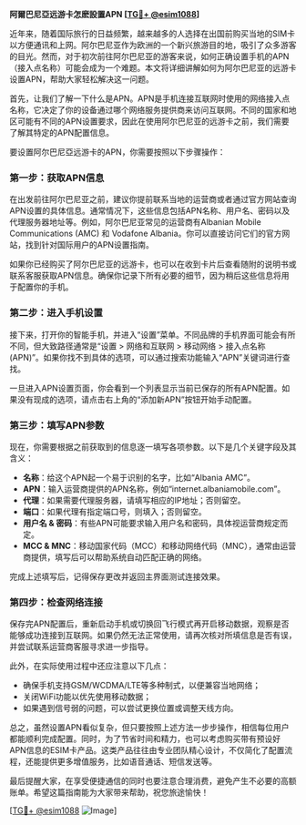 **阿爾巴尼亞远游卡怎麽設置APN [[TG💪+ @esim1088](https://t.me/s/esim1088)]**

近年来，随着国际旅行的日益频繁，越来越多的人选择在出国前购买当地的SIM卡以方便通讯和上网。阿尔巴尼亚作为欧洲的一个新兴旅游目的地，吸引了众多游客的目光。然而，对于初次前往阿尔巴尼亚的游客来说，如何正确设置手机的APN（接入点名称）可能会成为一个难题。本文将详细讲解如何为阿尔巴尼亚的远游卡设置APN，帮助大家轻松解决这一问题。

首先，让我们了解一下什么是APN。APN是手机连接互联网时使用的网络接入点名称，它决定了你的设备通过哪个网络服务提供商来访问互联网。不同的国家和地区可能有不同的APN设置要求，因此在使用阿尔巴尼亚的远游卡之前，我们需要了解其特定的APN配置信息。

要设置阿尔巴尼亞远游卡的APN，你需要按照以下步骤操作：

### 第一步：获取APN信息

在出发前往阿尔巴尼亚之前，建议你提前联系当地的运营商或者通过官方网站查询APN设置的具体信息。通常情况下，这些信息包括APN名称、用户名、密码以及代理服务器地址等。例如，阿尔巴尼亚常见的运营商有Albanian Mobile Communications (AMC) 和 Vodafone Albania。你可以直接访问它们的官方网站，找到针对国际用户的APN设置指南。

如果你已经购买了阿尔巴尼亚的远游卡，也可以在收到卡片后查看随附的说明书或联系客服获取APN信息。确保你记录下所有必要的细节，因为稍后这些信息将用于配置你的手机。

### 第二步：进入手机设置

接下来，打开你的智能手机，并进入“设置”菜单。不同品牌的手机界面可能会有所不同，但大致路径通常是“设置 > 网络和互联网 > 移动网络 > 接入点名称 (APN)”。如果你找不到具体的选项，可以通过搜索功能输入“APN”关键词进行查找。

一旦进入APN设置页面，你会看到一个列表显示当前已保存的所有APN配置。如果没有现成的选项，请点击右上角的“添加新APN”按钮开始手动配置。

### 第三步：填写APN参数

现在，你需要根据之前获取到的信息逐一填写各项参数。以下是几个关键字段及其含义：

- **名称**：给这个APN起一个易于识别的名字，比如“Albania AMC”。
- **APN**：输入运营商提供的APN名称，例如“internet.albaniamobile.com”。
- **代理**：如果需要代理服务器，请填写相应的IP地址；否则留空。
- **端口**：如果代理有指定端口号，则填入；否则留空。
- **用户名 & 密码**：有些APN可能要求输入用户名和密码，具体视运营商规定而定。
- **MCC & MNC**：移动国家代码（MCC）和移动网络代码（MNC），通常由运营商提供，填写后可以帮助系统自动匹配正确的网络。

完成上述填写后，记得保存更改并返回主界面测试连接效果。

### 第四步：检查网络连接

保存完APN配置后，重新启动手机或切换回飞行模式再开启移动数据，观察是否能够成功连接到互联网。如果仍然无法正常使用，请再次核对所填信息是否有误，并尝试联系运营商客服寻求进一步指导。

此外，在实际使用过程中还应注意以下几点：
- 确保手机支持GSM/WCDMA/LTE等多种制式，以便兼容当地网络；
- 关闭WiFi功能以优先使用移动数据；
- 如果遇到信号弱的问题，可以尝试更换位置或调整天线方向。

总之，虽然设置APN看似复杂，但只要按照上述方法一步步操作，相信每位用户都能顺利完成配置。同时，为了节省时间和精力，也可以考虑购买带有预设好APN信息的ESIM卡产品。这类产品往往由专业团队精心设计，不仅简化了配置流程，还能提供更多增值服务，比如语音通话、短信发送等。

最后提醒大家，在享受便捷通信的同时也要注意合理消费，避免产生不必要的高额账单。希望这篇指南能为大家带来帮助，祝您旅途愉快！

[[TG💪+ @esim1088](https://t.me/s/esim1088) ![Image](https://i.postimg.cc/4NQfJmqS/Snipaste-2025-05-13-00-14-12.png)]